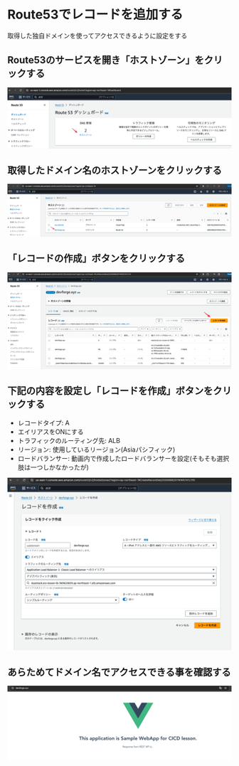 # Route53でレコードを追加する

取得した独自ドメインを使ってアクセスできるように設定をする

## Route53のサービスを開き「ホストゾーン」をクリックする

![](images/16/01.png)

## 取得したドメイン名のホストゾーンをクリックする

![](images/16/02.png)

## 「レコードの作成」ボタンをクリックする

![](images/16/05.png)

## 下記の内容を設定し「レコードを作成」ボタンをクリックする

- レコードタイプ: A
- エイリアスをONにする
- トラフィックのルーティング先: ALB
- リージョン: 使用しているリージョン(Asiaパシフィック)
- ロードバランサー: 動画内で作成したロードバランサーを設定(そもそも選択肢は一つしかなかったが)

![](images/16/03.png)

## あらためてドメイン名でアクセスできる事を確認する

![](images/16/04.png)
